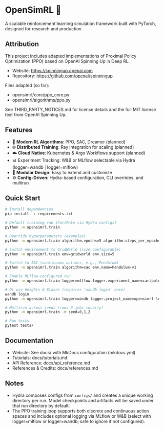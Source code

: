 # OpenSimRL 🚀

A scalable reinforcement learning simulation framework built with PyTorch, designed for research and production.

## Attribution

This project includes adapted implementations of Proximal Policy Optimization (PPO) based on OpenAI Spinning Up in Deep RL.

- Website: https://spinningup.openai.com
- Repository: https://github.com/openai/spinningup

Files adapted (so far):
- opensimrl/core/ppo_core.py
- opensimrl/algorithms/ppo.py

See THIRD_PARTY_NOTICES.md for license details and the full MIT license text from OpenAI Spinning Up.

## Features

- 🧠 **Modern RL Algorithms**: PPO, SAC, Dreamer (planned)
- 🌐 **Distributed Training**: Ray integration for scaling (planned)
- ☁️ **Cloud Native**: Kubernetes & Argo Workflows support (planned)
- 📊 Experiment Tracking: W&B or MLflow selectable via Hydra (logger=wandb | logger=mlflow)
- 🔧 **Modular Design**: Easy to extend and customize
- ⚙️ **Config-Driven**: Hydra-based configuration, CLI overrides, and multirun

## Quick Start
```bash
# Install dependencies
pip install -r requirements.txt

# Default training run (CartPole via Hydra configs)
python -m opensimrl.train

# Override hyperparameters (examples)
python -m opensimrl.train algorithm.epochs=5 algorithm.steps_per_epoch=1000

# Switch environment to GridWorld (size configurable)
python -m opensimrl.train env=gridworld env.size=5

# Switch to SAC (continuous actions, e.g., Pendulum)
python -m opensimrl.train algorithm=sac env.name=Pendulum-v1

# Enable MLflow-configured run
python -m opensimrl.train logger=mlflow logger.experiment_name=cartpole

# Or use Weights & Biases (requires 'wandb login' once)
wandb login
python -m opensimrl.train logger=wandb logger.project_name=opensimrl logger.run_name=ppo

# Multirun across seeds (runs 3 jobs locally)
python -m opensimrl.train -m seed=0,1,2

# Run tests
pytest tests/
```

## Documentation

- Website: See docs/ with MkDocs configuration (mkdocs.yml)
- Tutorials: docs/tutorials.md
- API Reference: docs/api_reference.md
- References & Credits: docs/references.md

## Notes

- Hydra composes configs from `configs/` and creates a unique working directory per run. Model checkpoints and artifacts will be saved under that run directory by default.
- The PPO training loop supports both discrete and continuous action spaces and includes optional logging via MLflow or W&B (select with logger=mlflow or logger=wandb; safe to ignore if not configured).
